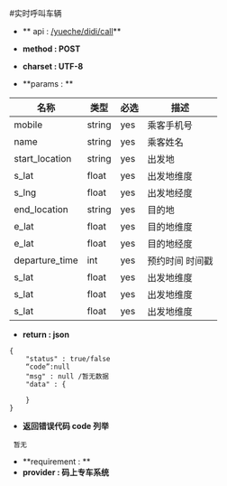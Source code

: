 #实时呼叫车辆

* ** api : [/yueche/didi/call](/yueche/didi/call)** 

* **method : POST**

* **charset : UTF-8**

* **params : **

| 名称|类型| 必选 | 描述|
| -- | -- | -- | -- |
| mobile  | string | yes | 乘客手机号|
| name  | string | yes | 乘客姓名|
|start_location|string|yes|出发地|
|s_lat|float|yes|出发地维度|
|s_lng|float|yes|出发地经度|
|end_location|string|yes|目的地|
|e_lat|float|yes|目的地维度|
|e_lat|float|yes|目的地经度|
|departure_time|int|yes|预约时间 时间戳|
|s_lat|float|yes|出发地维度|
|s_lat|float|yes|出发地维度|
|s_lat|float|yes|出发地维度|



* **return : json**

```
{
    "status" : true/false
    “code”:null
    "msg" : null /暂无数据 
    "data" : {

    }
}
```
* **返回错误代码 code 列举**

```
 暂无

```


* **requirement : **
* **provider : 码上专车系统**
